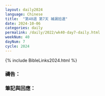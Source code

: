 ```yaml
---
layout: daily2024
language: Chinese
title:  "第40週 第7天 補漏拾遺"
date: 2024-10-06
categories: daily
permalink: /daily/2022/wk40-day7-daily.html
weekNum: 40
dayNum: 7
cycle: 2024
---
```


{% include BibleLinks2024.html %}

### 禱告：

### 筆記與回應：
